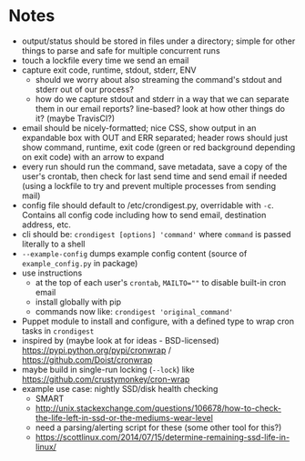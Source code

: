 # Notes

* output/status should be stored in files under a directory; simple for other things to parse and safe for multiple concurrent runs
* touch a lockfile every time we send an email
* capture exit code, runtime, stdout, stderr, ENV
  * should we worry about also streaming the command's stdout and stderr out of our process?
  * how do we capture stdout and stderr in a way that we can separate them in our email reports? line-based? look at how other things do it? (maybe TravisCI?)
* email should be nicely-formatted; nice CSS, show output in an expandable box with OUT and ERR separated; header rows should just show command, runtime, exit code (green or red background depending on exit code) with an arrow to expand
* every run should run the command, save metadata, save a copy of the user's crontab, then check for last send time and send email if needed (using a lockfile to try and prevent multiple processes from sending mail)
* config file should default to /etc/crondigest.py, overridable with ``-c``. Contains all config code including how to send email, destination address, etc.
* cli should be: ``crondigest [options] 'command'`` where ``command`` is passed literally to a shell
* ``--example-config`` dumps example config content (source of ``example_config.py`` in package)
* use instructions
  * at the top of each user's ``crontab``, ``MAILTO=""`` to disable built-in cron email
  * install globally with pip
  * commands now like: ``crondigest 'original_command'``
* Puppet module to install and configure, with a defined type to wrap cron tasks in ``crondigest``
* inspired by (maybe look at for ideas - BSD-licensed) https://pypi.python.org/pypi/cronwrap / https://github.com/Doist/cronwrap
* maybe build in single-run locking (``--lock``) like https://github.com/crustymonkey/cron-wrap
* example use case: nightly SSD/disk health checking
  * SMART
  * http://unix.stackexchange.com/questions/106678/how-to-check-the-life-left-in-ssd-or-the-mediums-wear-level
  * need a parsing/alerting script for these (some other tool for this?)
  * https://scottlinux.com/2014/07/15/determine-remaining-ssd-life-in-linux/
